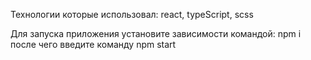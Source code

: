 Технологии которые использовал: react, typeScript, scss

Для запуска приложения установите зависимости командой: npm i после чего введите команду npm start

